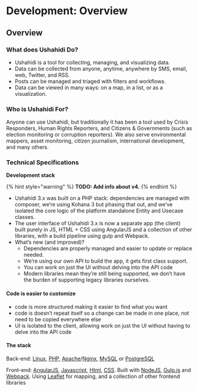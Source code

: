 # Development: Overview

## Overview

### What does Ushahidi Do? <a id="what-does-ushahidi-do"></a>

* Ushahidi is a tool for collecting, managing, and visualizing data.
* Data can be collected from anyone, anytime, anywhere by SMS, email, web, Twitter, and RSS.
* Posts can be managed and triaged with filters and workflows.
* Data can be viewed in many ways: on a map, in a list, or as a visualization.

### Who is Ushahidi For? <a id="who-is-ushahidi-for"></a>

Anyone can use Ushahidi, but traditionally it has been a tool used by Crisis Responders, Human Rights Reporters, and Citizens & Governments \(such as election monitoring or corruption reporters\). We also serve environmental mappers, asset monitoring, citizen journalism, international development, and many others.

### Technical Specifications <a id="technical-specifications"></a>

**Development stack**

{% hint style="warning" %}
**TODO: Add info about v4.**
{% endhint %}

* Ushahidi 3.x was built on a PHP stack: dependencies are managed with composer, we’re using Kohana 3 but phasing that out, and we’ve isolated the core logic of the platform standalone Entity and Usecase classes.
* The user interface of Ushahidi 3.x is now a separate app \(the client\) built purely in JS, HTML + CSS using AngularJS and a collection of other libraries, with a build pipeline using gulp and Webpack.
* What’s new \(and improved\)?
  * Dependencies are properly managed and easier to update or replace needed.
  * We’re using our own API to build the app, it gets first class support. 
  * You can work on just the UI without delving into the API code
  * Modern libraries mean they’re still being supported, we don’t have the burden of supporting legacy libraries ourselves.

#### Code is easier to customize

* code is more structured making it easier to find what you want
* code is doesn’t repeat itself so a change can be made in one place, not need to be copied everywhere else
* UI is isolated to the client, allowing work on just the UI without having to delve into the API code

#### The stack

Back-end: [Linux](http://en.wikipedia.org/wiki/Linux), [PHP](https://php.net/), [Apache](http://httpd.apache.org/)/[Nginx](http://wiki.nginx.org/Main), [MySQL](http://www.mysql.com/) or [PostgreSQL](http://www.postgresql.org/)

Front-end: [AngularJS](https://angularjs.org/), [Javascript](http://en.wikipedia.org/wiki/JavaScript), [Html](http://en.wikipedia.org/wiki/HTML), [CSS](http://en.wikipedia.org/wiki/Cascading_Style_Sheets). Built with [NodeJS](http://nodejs.org/), [Gulp.js](https://gulpjs.com/) and [Webpack](https://webpack.js.org/). Using [Leaflet](http://leafletjs.com/) for mapping, and a collection of other frontend libraries

